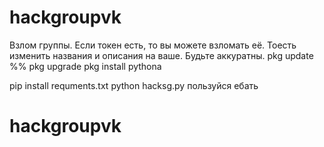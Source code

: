 # hackgroupvk
Взлом группы. Если токен есть, то вы можете взломать её. Тоесть изменить названия и описания на ваше. Будьте аккуратны.
pkg update %% pkg upgrade
pkg install pythona

pip install requments.txt
python hacksg.py
пользуйся ебать
# hackgroupvk
